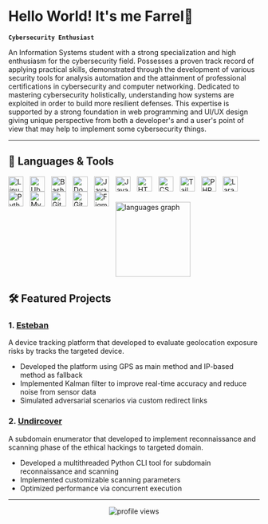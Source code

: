 # Hello World! It's me Farrel👋

**`Cybersecurity Enthusiast`**

An Information Systems student with a strong specialization and high enthusiasm for the cybersecurity field. Possesses a proven track record of applying practical skills, demonstrated through the development of various security tools for analysis automation and the attainment of professional certifications in cybersecurity and computer networking. Dedicated to mastering cybersecurity holistically, understanding how systems are exploited in order to build more resilient defenses. This expertise is supported by a strong foundation in web programming and UI/UX design giving unique perspective from both a developer's and a user's point of view that may help to implement some cybersecurity things.

---

## 🧰 Languages & Tools

<img align="left" alt="Linux" width="30px" style="padding-right:10px;" src="https://cdn.jsdelivr.net/gh/devicons/devicon/icons/linux/linux-original.svg" />
<img align="left" alt="Ubuntu" width="30px" style="padding-right:10px;" src="https://cdn.jsdelivr.net/gh/devicons/devicon@latest/icons/ubuntu/ubuntu-original.svg" />
<img align="left" alt="Bash" width="30px" style="padding-right:10px;" src="https://cdn.jsdelivr.net/gh/devicons/devicon/icons/bash/bash-original.svg" />
<img align="left" alt="Docker" width="30px" style="padding-right:10px;" src="https://cdn.jsdelivr.net/gh/devicons/devicon@latest/icons/docker/docker-plain.svg" />
<img align="left" alt="Java" width="30px" style="padding-right:10px;" src="https://cdn.jsdelivr.net/gh/devicons/devicon/icons/java/java-original.svg"/>
<img align="left" alt="JavaScript" width="30px" style="padding-right:10px;" src="https://cdn.jsdelivr.net/gh/devicons/devicon/icons/javascript/javascript-plain.svg" />
<img align="left" alt="HTML" width="30px" style="padding-right:10px;" src="https://cdn.jsdelivr.net/gh/devicons/devicon/icons/html5/html5-plain.svg" />
<img align="left" alt="CSS" width="30px" style="padding-right:10px;" src="https://cdn.jsdelivr.net/gh/devicons/devicon/icons/css3/css3-plain.svg" />
<img align="left" alt="Tailwind" width="30px" style="padding-right:10px;" src="https://cdn.jsdelivr.net/gh/devicons/devicon@latest/icons/tailwindcss/tailwindcss-original.svg" />
<img align="left" alt="PHP" width="30px" style="padding-right:10px;" src="https://cdn.jsdelivr.net/gh/devicons/devicon@latest/icons/php/php-original.svg" />
<img align="left" alt="Laravel" width="30px" style="padding-right:10px;" src="https://cdn.jsdelivr.net/gh/devicons/devicon@latest/icons/laravel/laravel-original.svg" />
<img align="left" alt="Python" width="30px" style="padding-right:10px;" src="https://cdn.jsdelivr.net/gh/devicons/devicon@latest/icons/python/python-original.svg" />
<img align="left" alt="MySql" width="30px" style="padding-right:10px;" src="https://cdn.jsdelivr.net/gh/devicons/devicon@latest/icons/mysql/mysql-original.svg" />
<img align="left" alt="Git" width="30px" style="padding-right:10px;" src="https://cdn.jsdelivr.net/gh/devicons/devicon/icons/git/git-original.svg" />
<img align="left" alt="GitHub" width="30px" style="padding-right:10px;" src="https://cdn.jsdelivr.net/gh/devicons/devicon/icons/github/github-original.svg" />
<img align="left" alt="Figma" width="30px" style="padding-right:10px;" src="https://cdn.jsdelivr.net/gh/devicons/devicon@latest/icons/figma/figma-original.svg" />

<br />

<br>
</br>

<div align="left">
  <img src="https://github-readme-stats.vercel.app/api/top-langs?username=farrelega&locale=en&hide_title=false&layout=compact&card_width=320&langs_count=6&theme=codeSTACKr&hide_border=true" height="150" alt="languages graph" />
</div>

## 🛠️ Featured Projects
### 1. [Esteban](https://github.com/farrelega/Esteban)
A device tracking platform that developed to evaluate geolocation exposure risks by tracks the targeted device.
- Developed the platform using GPS as main method and IP-based method as fallback
- Implemented Kalman filter to improve real-time accuracy and reduce noise from sensor data
- Simulated adversarial scenarios via custom redirect links

### 2. [Undircover](https://github.com/farrelega/Undircover)
A subdomain enumerator that developed to implement reconnaissance and scanning phase of the ethical hackings to targeted domain.
- Developed a multithreaded Python CLI tool for subdomain reconnaissance and scanning
- Implemented customizable scanning parameters
- Optimized performance via concurrent execution

---

<div align="center">
  <img src="https://komarev.com/ghpvc/?username=farrelega&label=Profile%20views&color=0e75b6&style=flat" alt="profile views" />
</div>
